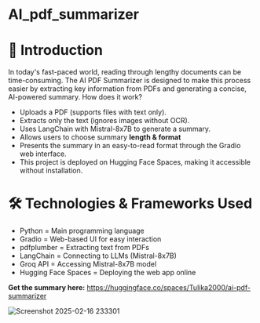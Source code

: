 # AI_pdf_summarizer

# 📝 Introduction
In today's fast-paced world, reading through lengthy documents can be time-consuming. The AI PDF Summarizer is designed to make this process easier by extracting key information from PDFs and generating a concise, AI-powered summary.
How does it work?
- Uploads a PDF (supports files with text only).
- Extracts only the text (ignores images without OCR).
- Uses LangChain with Mistral-8x7B to generate a summary.
- Allows users to choose summary **length & format**
- Presents the summary in an easy-to-read format through the Gradio web interface.
- This project is deployed on Hugging Face Spaces, making it accessible without installation.

# 🛠️ Technologies & Frameworks Used
- Python = Main programming language
- Gradio = Web-based UI for easy interaction
- pdfplumber = Extracting text from PDFs
- LangChain	= Connecting to LLMs (Mistral-8x7B)
- Groq API = Accessing Mistral-8x7B model
- Hugging Face Spaces	= Deploying the web app online

**Get the summary here:** https://huggingface.co/spaces/Tulika2000/ai-pdf-summarizer


![Screenshot 2025-02-16 233301](https://github.com/user-attachments/assets/60d787b7-5c71-44d7-a906-0af1d65db279)
